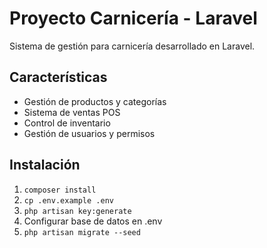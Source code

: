 # Proyecto Carnicería - Laravel

Sistema de gestión para carnicería desarrollado en Laravel.

## Características
- Gestión de productos y categorías
- Sistema de ventas POS
- Control de inventario
- Gestión de usuarios y permisos

## Instalación
1. `composer install`
2. `cp .env.example .env`
3. `php artisan key:generate`
4. Configurar base de datos en .env
5. `php artisan migrate --seed`
